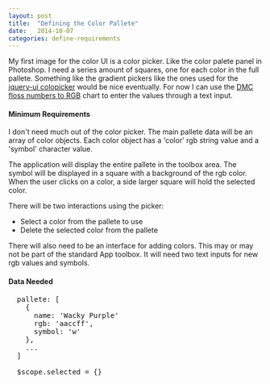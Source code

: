 ```yaml
---
layout: post
title:  "Defining the Color Pallete"
date:   2014-10-07
categories: define-requirements
---
```

My first image for the color UI is a color picker. Like the color palete panel in Photoshop. I  need a series amount of squares, one for each color in the full pallete. Something like the gradient pickers like the ones used for the [jquery-ui colopicker][jquery-colopicker-wiki] would be nice eventually. For now I can use the [DMC floss numbers to RGB][dmc-rgb] chart to enter the values through a text input.

#### Minimum Requirements

I don't need much out of the color picker. The main pallete data will be an array of color objects. Each color object has a 'color' rgb string value and a 'symbol' character value.

The application will display the entire pallete in the toolbox area. The symbol will be displayed in a square with a background of the rgb color. When the user clicks on a color, a side larger square will hold the selected color.

 There will be two interactions using the picker:

- Select a color from the pallete to use
- Delete the selected color from the pallete

There will also need to be an interface for adding colors. This may or may not be part of the standard App toolbox. It will need two text inputs for new rgb values and symbols.

#### Data Needed

<pre>
  pallete: [
    {
      name: 'Wacky Purple'
      rgb: 'aaccff',
      symbol: 'w'
    },
    ...
  ]

  $scope.selected = {}
</pre>

[dmc-rgb]: http://www.csh.rit.edu/~vance/pages/color.html
[jquery-colopicker-wiki]: http://wiki.jqueryui.com/w/page/12137750/ColorPicker
